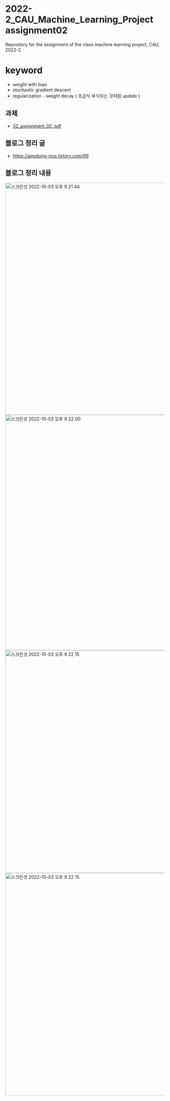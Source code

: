 # 2022-2_CAU_Machine_Learning_Project assignment02
Repository for the assignment of the class machine learning project, CAU, 2022-2 
 
# keyword
- weight with bias
- stochastic gradient descent
- regularization - weight decay ( 조금식 부식되는 것처럼 update )

## 과제 
- [02_assignment_02..pdf](https://github.com/caumannerman/2022-2_CAU_Machine_Learning_Project/files/9691919/02_assignment_02.pdf)


## 블로그 정리 글 
- https://appdung-ioss.tistory.com/99

## 블로그 정리 내용 


<img width="732" alt="스크린샷 2022-10-03 오후 9 21 44" src="https://user-images.githubusercontent.com/75043852/193575329-6d15202b-d2d5-43f8-a9ca-94171d114449.png">
<img width="742" alt="스크린샷 2022-10-03 오후 9 22 00" src="https://user-images.githubusercontent.com/75043852/193575386-b666f057-65df-4359-8633-78dec3c10c88.png">
<img width="702" alt="스크린샷 2022-10-03 오후 9 22 15" src="https://user-images.githubusercontent.com/75043852/193575438-0f77ee20-ba0e-477f-8096-4016622a5850.png">
<img width="702" alt="스크린샷 2022-10-03 오후 9 22 15" src="https://user-images.githubusercontent.com/75043852/193575467-2e20165f-d5a7-4f91-baa1-e9f92b52f5b5.png">
